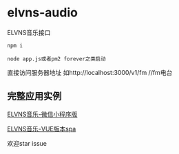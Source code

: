 # elvns-audio
ELVNS音乐接口

```
npm i 

node app.js或者pm2 forever之类启动

```

直接访问服务器地址
如http://localhost:3000/v1/fm //fm电台

## 完整应用实例
[ELVNS音乐-微信小程序版](https://github.com/icey830/NeteaseMusicWxMiniApp)

[ELVNS音乐-VUE版本spa](https://github.com/icey830/elvnsaudio-system)

欢迎star issue
